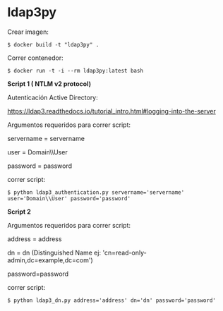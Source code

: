 # ldap3py

Crear imagen:

~~~
$ docker build -t "ldap3py" .
~~~

Correr contenedor:

~~~
$ docker run -t -i --rm ldap3py:latest bash
~~~


**Script 1 ( NTLM v2 protocol)**

Autenticación Active Directory:

https://ldap3.readthedocs.io/tutorial_intro.html#logging-into-the-server

Argumentos requeridos para correr script:

servername = servername

user = Domain\\\User

password = password

correr script:

~~~
$ python ldap3_authentication.py servername='servername' user='Domain\\User' password='password'
~~~


**Script 2**

Argumentos requeridos para correr script:

address = address

dn = dn (Distinguished Name ej: 'cn=read-only-admin,dc=example,dc=com')

password=password

correr script:

~~~
$ python ldap3_dn.py address='address' dn='dn' password='password'
~~~
